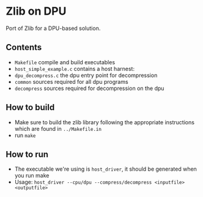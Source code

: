 # Zlib on DPU

Port of Zlib for a DPU-based solution.

## Contents

- `Makefile` compile and build executables
- `host_simple_example.c` contains a host harnest:
- `dpu_decompress.c` the dpu entry point for decompression
- `common` sources required for all dpu programs
- `decompress` sources required for decompression on the dpu

## How to build

- Make sure to build the zlib library following the appropriate instructions which are found in `../Makefile.in`
- run `make`

## How to run
- The executable we're using is `host_driver`, it should be generated when you run make
- Usage: `host_driver --cpu/dpu --compress/decompress <inputfile> <outputfile>`
